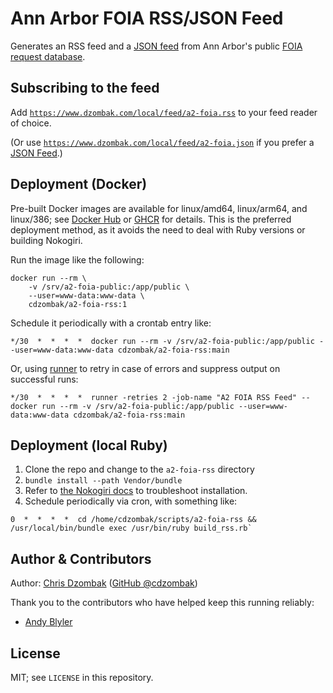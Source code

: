 # Ann Arbor FOIA RSS/JSON Feed

Generates an RSS feed and a [JSON feed](https://jsonfeed.org) from Ann Arbor's public [FOIA request database](https://www.a2gov.org/departments/city-clerk/Pages/FOIA-Requests.aspx).

## Subscribing to the feed

Add [`https://www.dzombak.com/local/feed/a2-foia.rss`](https://www.dzombak.com/local/feed/a2-foia.rss) to your feed reader of choice.

(Or use [`https://www.dzombak.com/local/feed/a2-foia.json`](https://www.dzombak.com/local/feed/a2-foia.json) if you prefer a [JSON Feed](https://jsonfeed.org).)

## Deployment (Docker)

Pre-built Docker images are available for linux/amd64, linux/arm64, and linux/386; see [Docker Hub](https://hub.docker.com/repository/docker/cdzombak/a2-foia-rss/general) or [GHCR](https://github.com/cdzombak/a2-foia-rss/pkgs/container/a2-foia-rss) for details. This is the preferred deployment method, as it avoids the need to deal with Ruby versions or building Nokogiri.

Run the image like the following:

```shell
docker run --rm \
    -v /srv/a2-foia-public:/app/public \
    --user=www-data:www-data \
    cdzombak/a2-foia-rss:1
```

Schedule it periodically with a crontab entry like:

```text
*/30  *  *  *  *  docker run --rm -v /srv/a2-foia-public:/app/public --user=www-data:www-data cdzombak/a2-foia-rss:main
```

Or, using [runner](https://github.com/cdzombak/runner) to retry in case of errors and suppress output on successful runs:

```text
*/30  *  *  *  *  runner -retries 2 -job-name "A2 FOIA RSS Feed" -- docker run --rm -v /srv/a2-foia-public:/app/public --user=www-data:www-data cdzombak/a2-foia-rss:main
```

## Deployment (local Ruby)

1. Clone the repo and change to the `a2-foia-rss` directory
1. `bundle install --path Vendor/bundle`
1. Refer to [the Nokogiri docs](http://www.nokogiri.org/tutorials/installing_nokogiri.html) to troubleshoot installation.
1. Schedule periodically via cron, with something like:

```text
0  *  *  *  *  cd /home/cdzombak/scripts/a2-foia-rss && /usr/local/bin/bundle exec /usr/bin/ruby build_rss.rb`
```

## Author & Contributors

Author: [Chris Dzombak](https://www.dzombak.com) ([GitHub @cdzombak](https://www.github.com/cdzombak))

Thank you to the contributors who have helped keep this running reliably:

- [Andy Blyler](https://github.com/ablyler)

## License

MIT; see `LICENSE` in this repository.
